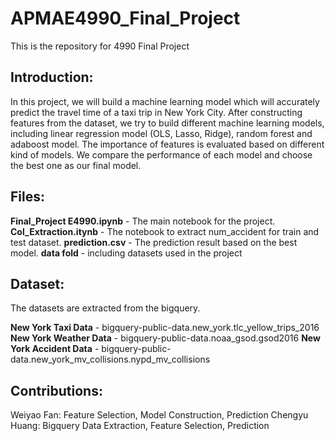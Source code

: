 # APMAE4990_Final_Project

This is the repository for 4990 Final Project

Introduction:
---

In this project, we will build a machine learning model which will accurately predict the travel time of a taxi trip in New York City. After constructing features from the dataset, we try to build different machine learning models, including linear regression model (OLS, Lasso, Ridge), random forest and adaboost model. The importance of features is evaluated based on different kind of models. We compare the performance of each model and choose the best one as our final model.  

Files:
---

**Final_Project E4990.ipynb** - The main notebook for the project.
**Col_Extraction.itynb** - The notebook to extract num_accident for train and test dataset.
**prediction.csv** - The prediction result based on the best model.
**data fold** - including datasets used in the project

Dataset:
---
The datasets are extracted from the bigquery.

**New York Taxi Data** - bigquery-public-data.new_york.tlc_yellow_trips_2016
**New York Weather Data** - bigquery-public-data.noaa_gsod.gsod2016
**New York Accident Data** - bigquery-public-data.new_york_mv_collisions.nypd_mv_collisions


Contributions:
---

Weiyao Fan: Feature Selection, Model Construction, Prediction
Chengyu Huang: Bigquery Data Extraction, Feature Selection, Prediction
